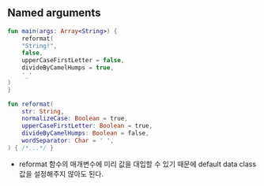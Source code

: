 ## Named arguments

```kotlin
fun main(args: Array<String>) {
    reformat(
    "String!",
    false,
    upperCaseFirstLetter = false,
    divideByCamelHumps = true,
    '_'
)
}

fun reformat(
    str: String,
    normalizeCase: Boolean = true,
    upperCaseFirstLetter: Boolean = true,
    divideByCamelHumps: Boolean = false,
    wordSeparator: Char = ' ',
) { /*...*/ } 
```

* reformat 함수의 매개변수에 미리 값을 대입할 수 있기 때문에 default data class 값을 설정해주지 않아도 된다.